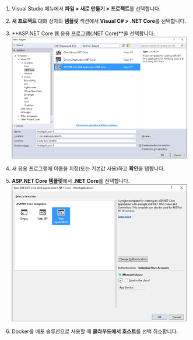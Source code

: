 1. Visual Studio 메뉴에서 **파일 > 새로 만들기 > 프로젝트**를 선택합니다. 

1. **새 프로젝트** 대화 상자의 **템플릿** 섹션에서 **Visual C# > .NET Core**를 선택합니다.

1. **ASP.NET Core 웹 응용 프로그램(.NET Core)**을 선택합니다. ![새 프로젝트 대화 상자](./media/vs-docker-create-aspnetcore-app/create-new-project.png)

1. 새 응용 프로그램에 이름을 지정(또는 기본값 사용)하고 **확인**을 탭합니다.

1. **ASP.NET Core 템플릿**에서 **.NET Core**를 선택합니다. ![새 ASP.NET 프로젝트 대화 상자](./media/vs-docker-create-aspnetcore-app/aspnet-core-template.png)

1. Docker를 배포 솔루션으로 사용할 때 **클라우드에서 호스트**를 선택 취소합니다.

<!---HONumber=AcomDC_0622_2016-->